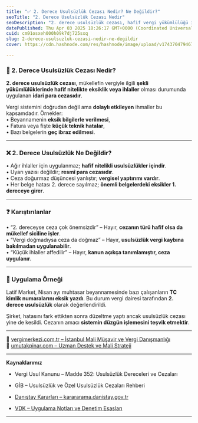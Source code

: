 ```yaml
---
title: "✅ 2. Derece Usulsüzlük Cezası Nedir? Ne Değildir?"
seoTitle: "2. Derece Usulsüzlük Cezası Nedir"
seoDescription: "2. derece usulsüzlük cezası, hafif vergi yükümlülüğü ihlalleri için uygulanan idari para cezasıdır. Vergi kaybına neden olup olmaksızın uygulanabilir"
datePublished: Thu Apr 03 2025 18:26:17 GMT+0000 (Coordinated Universal Time)
cuid: cm91osxeh000h09k7dj725sxq
slug: 2-derece-usulsuzluk-cezasi-nedir-ne-degildir
cover: https://cdn.hashnode.com/res/hashnode/image/upload/v1743704794676/f258939b-41df-4fc9-b0cd-6b7d703967e1.webp

---
```


### 🔹 2. Derece Usulsüzlük Cezası Nedir?

**2\. derece usulsüzlük cezası**, mükellefin vergiyle ilgili **şekli yükümlülüklerinde hafif nitelikte eksiklik veya ihlaller** olması durumunda uygulanan **idari para cezasıdır**.

Vergi sistemini doğrudan değil ama **dolaylı etkileyen** ihmaller bu kapsamdadır. Örnekler:  
• Beyannamenin **eksik bilgilerle verilmesi**,  
• Fatura veya fişte **küçük teknik hatalar**,  
• Bazı belgelerin **geç ibraz edilmesi**.

---

### ❌ 2. Derece Usulsüzlük Ne Değildir?

• Ağır ihlaller için uygulanmaz; **hafif nitelikli usulsüzlükler içindir**.  
• Uyarı yazısı değildir; **resmî para cezasıdır**.  
• Ceza doğurmaz düşüncesi yanlıştır; **vergisel yaptırımı vardır**.  
• Her belge hatası 2. derece sayılmaz; **önemli belgelerdeki eksikler 1. dereceye girer**.

---

### ❓ Karıştırılanlar

• “2. dereceyse ceza çok önemsizdir” – Hayır, **cezanın türü hafif olsa da mükellef siciline işler**.  
• “Vergi doğmadıysa ceza da doğmaz” – Hayır, **usulsüzlük vergi kaybına bakılmadan uygulanabilir**.  
• “Küçük ihlaller affedilir” – Hayır, **kanun açıkça tanımlamıştır, ceza uygulanır**.

---

### 🧠 Uygulama Örneği

Latif Market, Nisan ayı muhtasar beyannamesinde bazı çalışanların **TC kimlik numaralarını eksik yazdı**. Bu durum vergi dairesi tarafından **2\. derece usulsüzlük** olarak değerlendirildi.

Şirket, hatasını fark ettikten sonra düzeltme yaptı ancak usulsüzlük cezası yine de kesildi. Cezanın amacı **sistemin düzgün işlemesini teşvik etmektir**.

---

📎 [vergimerkezi.com.tr – İstanbul Mali Müşavir ve Vergi Danışmanlığı](https://vergimerkezi.com.tr)  
📎 [umutakpinar.com – Uzman Destek ve Mali Strateji](https://umutakpinar.com)

---

**Kaynaklarımız**

* Vergi Usul Kanunu – Madde 352: Usulsüzlük Dereceleri ve Cezaları
    
* GİB – Usulsüzlük ve Özel Usulsüzlük Cezaları Rehberi
    
* [Danıştay Kararları – karararama.danistay.gov.tr](https://karararama.danistay.gov.tr/)
    
* [VDK – Uygulama Notları ve Denetim Esasları](https://www.vdk.gov.tr/)
    

---
